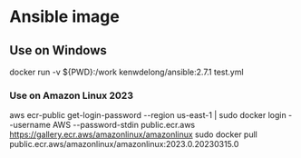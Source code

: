 # Ansible image
## Use on Windows
docker run -v ${PWD}:/work kenwdelong/ansible:2.7.1 test.yml

### Use on Amazon Linux 2023
aws ecr-public get-login-password --region us-east-1 | sudo docker login --username AWS --password-stdin public.ecr.aws
https://gallery.ecr.aws/amazonlinux/amazonlinux
sudo docker pull public.ecr.aws/amazonlinux/amazonlinux:2023.0.20230315.0

